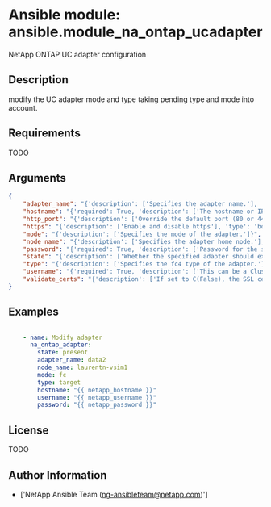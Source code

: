 # Ansible module: ansible.module_na_ontap_ucadapter


NetApp ONTAP UC adapter configuration

## Description

modify the UC adapter mode and type taking pending type and mode into account.

## Requirements

TODO

## Arguments

``` json
{
    "adapter_name": "{'description': ['Specifies the adapter name.'], 'required': True}",
    "hostname": "{'required': True, 'description': ['The hostname or IP address of the ONTAP instance.']}",
    "http_port": "{'description': ['Override the default port (80 or 443) with this port'], 'type': 'int'}",
    "https": "{'description': ['Enable and disable https'], 'type': 'bool', 'default': False}",
    "mode": "{'description': ['Specifies the mode of the adapter.']}",
    "node_name": "{'description': ['Specifies the adapter home node.'], 'required': True}",
    "password": "{'required': True, 'description': ['Password for the specified user.'], 'aliases': ['pass']}",
    "state": "{'description': ['Whether the specified adapter should exist.'], 'required': False, 'choices': ['present'], 'default': 'present'}",
    "type": "{'description': ['Specifies the fc4 type of the adapter.']}",
    "username": "{'required': True, 'description': ['This can be a Cluster-scoped or SVM-scoped account, depending on whether a Cluster-level or SVM-level API is required. For more information, please read the documentation U(https://mysupport.netapp.com/NOW/download/software/nmsdk/9.4/).'], 'aliases': ['user']}",
    "validate_certs": "{'description': ['If set to C(False), the SSL certificates will not be validated.', 'This should only set to C(False) used on personally controlled sites using self-signed certificates.'], 'default': True, 'type': 'bool'}",
}
```

## Examples


``` yaml

    - name: Modify adapter
      na_ontap_adapter:
        state: present
        adapter_name: data2
        node_name: laurentn-vsim1
        mode: fc
        type: target
        hostname: "{{ netapp_hostname }}"
        username: "{{ netapp_username }}"
        password: "{{ netapp_password }}"


```

## License

TODO

## Author Information
  - ['NetApp Ansible Team (ng-ansibleteam@netapp.com)']
